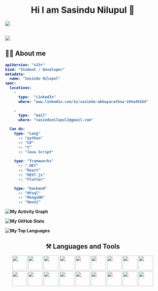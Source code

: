 ## <h1 align="center">Hi I am Sasindu Nilupul 👋</h1>

<a href="#"><img src="https://user-images.githubusercontent.com/73097560/115834477-dbab4500-a447-11eb-908a-139a6edaec5c.gif"></a>
<br>

<br>
<a href="#"><img src="https://user-images.githubusercontent.com/73097560/115834477-dbab4500-a447-11eb-908a-139a6edaec5c.gif"></a>
<br>

<b><h2>🙇‍♀️ About me</h2>

```yaml
apiVersion: "v23+"
kind: "Student / Developer"
metadata:
  name: "Sasindu Nilupul"
spec:
  locations:
    - 
      type:  "LinkedIn"
      where: "www.linkedin.com/in/sasindu-abhayarathna-104a492b4"
      
    - 
      type:  "mail"
      where: "sasindunilupul2@gmail.com"

  Can do: 
    type: "Lang"
      -: "python"
      -: "C#"
      -: "C"
      -: "Java Script"
    
    type: "frameworks"
      -: ".NET"
      -: "React"
      -: "NEXT.js"
      -: "Flutter"

    type: "backend"
      -: "MYsql"
      -: "MongoDB"
      -: "Neo4j"

```
![My Activity Graph](https://github-readme-activity-graph.vercel.app/graph?username=sasindu26&theme=react-dark&hide_border=true&cache_seconds=86400)

![My GitHub Stats](https://github-readme-stats.vercel.app/api?username=sasindu26&show_icons=true&theme=react-dark&cache_seconds=86400)

![My Top Languages](https://github-readme-stats.vercel.app/api/top-langs/?username=sasindu26&layout=compact&theme=react-dark&cache_seconds=86400)


<h2 align="center">⚒️ Languages and Tools</h2>

<p align="center">
  <img src="https://skillicons.dev/icons?i=react" width="48" />
  <img src="https://skillicons.dev/icons?i=python" width="48" />
  <img src="https://skillicons.dev/icons?i=js" width="48" />
  <img src="https://skillicons.dev/icons?i=mysql" width="48" />
  <img src="https://skillicons.dev/icons?i=ts" width="48" />
  <img src="https://skillicons.dev/icons?i=nextjs" width="48" />
  <img src="https://skillicons.dev/icons?i=github" width="48" />
  <img src="https://skillicons.dev/icons?i=git" width="48" />
  <img src="https://skillicons.dev/icons?i=html" width="48" />
  <img src="https://skillicons.dev/icons?i=css" width="48" />
  <img src="https://skillicons.dev/icons?i=bootstrap" width="48" />
  <img src="https://skillicons.dev/icons?i=tailwind" width="48" />
  <img src="https://skillicons.dev/icons?i=mongodb" width="48" />
  <img src="https://skillicons.dev/icons?i=nodejs" width="48" />
  <img src="https://skillicons.dev/icons?i=php" width="48" />
  <img src="https://skillicons.dev/icons?i=vscode" width="48" />
  <img src="https://skillicons.dev/icons?i=wordpress" width="48" />
  <img src="https://skillicons.dev/icons?i=cs" width="48" />
</p>
